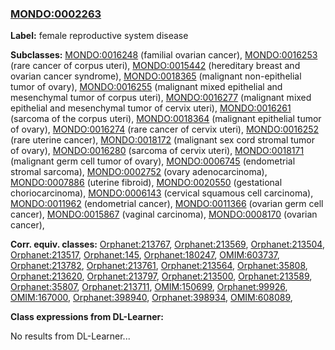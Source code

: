 
### [MONDO:0002263](http://purl.obolibrary.org/obo/MONDO_0002263)
**Label:** female reproductive system disease

**Subclasses:** [MONDO:0016248](http://purl.obolibrary.org/obo/MONDO_0016248) (familial ovarian cancer), [MONDO:0016253](http://purl.obolibrary.org/obo/MONDO_0016253) (rare cancer of corpus uteri), [MONDO:0015442](http://purl.obolibrary.org/obo/MONDO_0015442) (hereditary breast and ovarian cancer syndrome), [MONDO:0018365](http://purl.obolibrary.org/obo/MONDO_0018365) (malignant non-epithelial tumor of ovary), [MONDO:0016255](http://purl.obolibrary.org/obo/MONDO_0016255) (malignant mixed epithelial and mesenchymal tumor of corpus uteri), [MONDO:0016277](http://purl.obolibrary.org/obo/MONDO_0016277) (malignant mixed epithelial and mesenchymal tumor of cervix uteri), [MONDO:0016261](http://purl.obolibrary.org/obo/MONDO_0016261) (sarcoma of the corpus uteri), [MONDO:0018364](http://purl.obolibrary.org/obo/MONDO_0018364) (malignant epithelial tumor of ovary), [MONDO:0016274](http://purl.obolibrary.org/obo/MONDO_0016274) (rare cancer of cervix uteri), [MONDO:0016252](http://purl.obolibrary.org/obo/MONDO_0016252) (rare uterine cancer), [MONDO:0018172](http://purl.obolibrary.org/obo/MONDO_0018172) (malignant sex cord stromal tumor of ovary), [MONDO:0016280](http://purl.obolibrary.org/obo/MONDO_0016280) (sarcoma of cervix uteri), [MONDO:0018171](http://purl.obolibrary.org/obo/MONDO_0018171) (malignant germ cell tumor of ovary), [MONDO:0006745](http://purl.obolibrary.org/obo/MONDO_0006745) (endometrial stromal sarcoma), [MONDO:0002752](http://purl.obolibrary.org/obo/MONDO_0002752) (ovary adenocarcinoma), [MONDO:0007886](http://purl.obolibrary.org/obo/MONDO_0007886) (uterine fibroid), [MONDO:0020550](http://purl.obolibrary.org/obo/MONDO_0020550) (gestational choriocarcinoma), [MONDO:0006143](http://purl.obolibrary.org/obo/MONDO_0006143) (cervical squamous cell carcinoma), [MONDO:0011962](http://purl.obolibrary.org/obo/MONDO_0011962) (endometrial cancer), [MONDO:0011366](http://purl.obolibrary.org/obo/MONDO_0011366) (ovarian germ cell cancer), [MONDO:0015867](http://purl.obolibrary.org/obo/MONDO_0015867) (vaginal carcinoma), [MONDO:0008170](http://purl.obolibrary.org/obo/MONDO_0008170) (ovarian cancer), 

**Corr. equiv. classes:** [Orphanet:213767](http://www.orpha.net/ORDO/Orphanet_213767), [Orphanet:213569](http://www.orpha.net/ORDO/Orphanet_213569), [Orphanet:213504](http://www.orpha.net/ORDO/Orphanet_213504), [Orphanet:213517](http://www.orpha.net/ORDO/Orphanet_213517), [Orphanet:145](http://www.orpha.net/ORDO/Orphanet_145), [Orphanet:180247](http://www.orpha.net/ORDO/Orphanet_180247), [OMIM:603737](http://purl.obolibrary.org/obo/OMIM_603737), [Orphanet:213782](http://www.orpha.net/ORDO/Orphanet_213782), [Orphanet:213761](http://www.orpha.net/ORDO/Orphanet_213761), [Orphanet:213564](http://www.orpha.net/ORDO/Orphanet_213564), [Orphanet:35808](http://www.orpha.net/ORDO/Orphanet_35808), [Orphanet:213620](http://www.orpha.net/ORDO/Orphanet_213620), [Orphanet:213797](http://www.orpha.net/ORDO/Orphanet_213797), [Orphanet:213500](http://www.orpha.net/ORDO/Orphanet_213500), [Orphanet:213589](http://www.orpha.net/ORDO/Orphanet_213589), [Orphanet:35807](http://www.orpha.net/ORDO/Orphanet_35807), [Orphanet:213711](http://www.orpha.net/ORDO/Orphanet_213711), [OMIM:150699](http://purl.obolibrary.org/obo/OMIM_150699), [Orphanet:99926](http://www.orpha.net/ORDO/Orphanet_99926), [OMIM:167000](http://purl.obolibrary.org/obo/OMIM_167000), [Orphanet:398940](http://www.orpha.net/ORDO/Orphanet_398940), [Orphanet:398934](http://www.orpha.net/ORDO/Orphanet_398934), [OMIM:608089](http://purl.obolibrary.org/obo/OMIM_608089), 

**Class expressions from DL-Learner:**

No results from DL-Learner...




